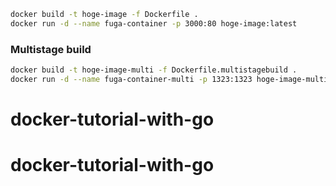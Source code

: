 

```bash
docker build -t hoge-image -f Dockerfile .
docker run -d --name fuga-container -p 3000:80 hoge-image:latest
```

### Multistage build
```bash
docker build -t hoge-image-multi -f Dockerfile.multistagebuild .
docker run -d --name fuga-container-multi -p 1323:1323 hoge-image-multi:latest
```
# docker-tutorial-with-go
# docker-tutorial-with-go

